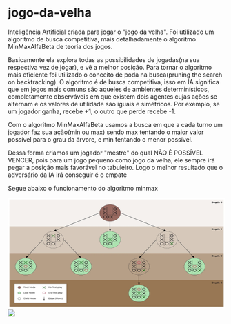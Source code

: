 # jogo-da-velha
Inteligência Artificial criada para jogar o "jogo da velha". Foi utilizado um algoritmo de busca competitiva, mais detalhadamente o algoritmo MinMaxAlfaBeta de teoria dos jogos.

<p>Basicamente ela explora todas as possibilidades de jogadas(na sua respectiva vez de jogar), e vê a melhor posição. 
Para tornar o algoritmo mais eficiente foi utilizado o conceito de poda na busca(pruning the search on backtracking).
O algoritmo é de busca competitiva, isso em IA significa que em jogos mais comuns são aqueles de ambientes determinísticos, 
completamente observáveis em que existem dois agentes cujas ações se alternam e os valores de utilidade são iguais e simétricos.
Por exemplo, se um jogador ganha, recebe +1, o outro que perde recebe -1. </p>
<p> Com o algoritmo MinMaxAlfaBeta usamos a busca em que a cada turno um jogador faz sua ação(min ou max) sendo max tentando o maior valor possível para o grau da árvore,
e min tentando o menor possível.</p>
<p> Dessa forma criamos um jogador "mestre" do qual NÃO É POSSÍVEL VENCER, pois para um jogo pequeno como jogo da velha, ele sempre irá pegar a posição mais favorável no tabuleiro. Logo o melhor resultado que o adversário da IA irá conseguir é o empate</p>
<p> Segue abaixo o funcionamento do algoritmo minmax</p>
<img src="minimax.png" width="1002" height="256"/>
<br>
  <img src="https://c.tenor.com/GX5odnI5fgkAAAAC/idea-genius.gif">
